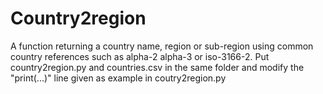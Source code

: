 # Country2region
A function returning a country name, region or sub-region using common country references such as alpha-2 alpha-3 or iso-3166-2.
Put country2region.py and countries.csv in the same folder and modify the "print(...)" line given as example in coutry2region.py
